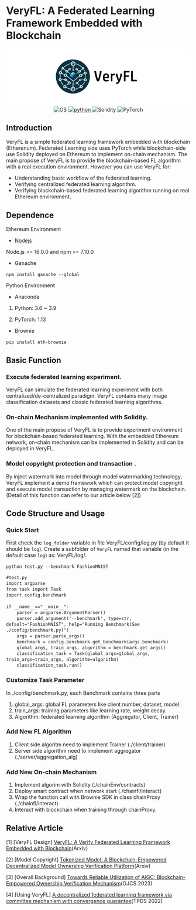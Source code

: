 # VeryFL: A Federated Learning Framework Embedded with Blockchain
<div align="center">

![VeryFL](./img_src/VeryFL1126.png)
![OS](https://img.shields.io/badge/OS-Linux-orange)
[![python](https://img.shields.io/badge/-Python_3.7_%7C_3.8_%7C_3.9-blue?logo=python&logoColor=white)](https://github.com/pre-commit/pre-commit)
![Solidity](https://img.shields.io/badge/Solidity_0.8.21-%23363636.svg?logo=solidity&logoColor=white)
![PyTorch](https://img.shields.io/badge/PyTorch_1.13-%23EE4C2C.svg?logo=PyTorch&logoColor=white)

</div>

## Introduction
VeryFL is a simple federated learning framework embedded with blockchain (Etherenum). Federated Learning side uses PyTorch while blockchain-side use Solidity deployed on Ethereum to implement on-chain mechanism.
The main propose of VeryFL is to provide the blockchain-based FL algorithm with a real execution environment. However you can use VeryFL for:
 
 - Understanding basic workflow of the federated learning.
 - Verifying centralized federated learning algorithm.  
 - Verifying blockchain-based federated learning algorithm running on real Ethereum environment.

## Dependence

Ethereum Environment 
- [Nodejs](https://nodejs.org/en)

Node.js >= 16.0.0 and npm >= 7.10.0
- Ganache
```
npm install ganache --global
```
Python Environment
- Anaconda 

1. Python: 3.6 ~ 3.9

2. PyTorch: 1.13
- Brownie
```
pip install eth-brownie
```
## Basic Function 
### Execute federated learning experiment.
VeryFL can simulate the federated learning experiment with both centralized/de-centralized paradigm. VeryFL contains many image classification datasets and classic federated learning algorithms.

### On-chain Mechanism implemented with Solidity.
One of the main propose of VeryFL is to provide experiment environment for blockchain-based federated learning. With the embedded Ethereum network, on-chain mechanism can be implemented in Solidity and can be deployed in VeryFL.

### Model copyright protection and transaction .
By inject watermark into model through model watermarking technology, VeryFL implement a demo framework which can protect model copyright and execute model transaction by managing watermark on the blockchain.(Detail of this function can refer to our article below [2])

## Code Structure and Usage

### Quick Start

First check the `log_folder` variable in file VeryFL/config/log.py (by default it should be `log`). Create a subfolder of `VeryFL` named that variable (in the default case `log`) as: VeryFL/log/.

```
python test.py --benchmark FashionMNIST
```

```
#test.py
import argparse
from task import Task
import config.benchmark

if __name__=="__main__":
    parser = argparse.ArgumentParser()
    parser.add_argument('--benchmark', type=str, default="FashionMNIST", help="Running Benchmark(See ./config/benchmark.py)")
    args = parser.parse_args()
    benchmark = config.benchmark.get_benchmark(args.benchmark)
    global_args, train_args, algorithm = benchmark.get_args()
    classification_task = Task(global_args=global_args, train_args=train_args, algorithm=algorithm)
    classification_task.run()

```


### Customize Task Parameter
In ./config/benchmark.py, each Benchmark contains three parts
1. global_args: global FL parameters like client number, dataset, model.
2. train_args: training parameters like learning rate, weight decay.
3. Algorithm: federated learning algorithm (Aggregator, Client, Trainer)

### Add New FL Algorithm
1. Client side algoritm need to implement Trainer (./client/trainer) 
2. Server side algorithm need to implement aggregator (./server/aggregation_alg)

### Add New On-chain Mechanism
1. Implement algorim with Solidity (./chainEnv/contracts)
2. Deploy smart contract when network start (./chainfl/interact)
3. Wrap the function call with Brownie SDK in class chainProxy (./chainfl/interact)
4. Interact with blockchain when training through chainProxy.

## Relative Article
[1] [VeryFL Design] [VeryFL: A Verify Federated Learning Framework Embedded with Blockchain](http://106.52.19.28/resource/VeryFL.pdf)(Arxiv)

[2] [Model Copyright] [Tokenized Model: A Blockchain-Empowered Decentralized Model Ownership Verification Platform](http://106.52.19.28/resource/Tokenized.pdf)(Arxiv)

[3] [Overall Background] [Towards Reliable Utilization of AIGC: Blockchain-Empowered Ownership Verification Mechanism](https://ieeexplore.ieee.org/stamp/stamp.jsp?arnumber=10254223)(OJCS 2023)

[4] [Using VeryFL] [A decentralized federated learning framework via committee mechanism with convergence guarantee](https://arxiv.org/pdf/2108.00365.pdf)(TPDS 2022)
